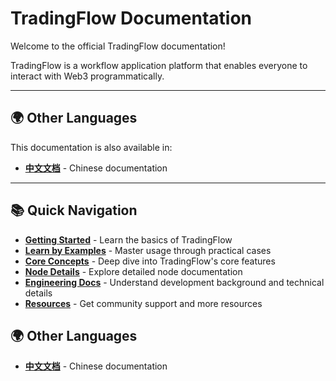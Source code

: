 # TradingFlow Documentation

Welcome to the official TradingFlow documentation!

TradingFlow is a workflow application platform that enables everyone to interact with Web3 programmatically.

---

## 🌍 Other Languages

This documentation is also available in:

- **[中文文档](https://your-org.gitbook.io/tradingflow-zh)** - Chinese documentation

---

## 📚 Quick Navigation

- **[Getting Started](getting-started/what-is-tradingflow.md)** - Learn the basics of TradingFlow
- **[Learn by Examples](learn-by-examples/index.md)** - Master usage through practical cases
- **[Core Concepts](core-concepts/on-chain-vaults.md)** - Deep dive into TradingFlow's core features
- **[Node Details](node-details/index.md)** - Explore detailed node documentation
- **[Engineering Docs](engineering-docs/development-background.md)** - Understand development background and technical details
- **[Resources](resources/community-resources.md)** - Get community support and more resources

## 🌍 Other Languages

- **[中文文档](https://zh-docs.tradingflows.ai)** - Chinese documentation
